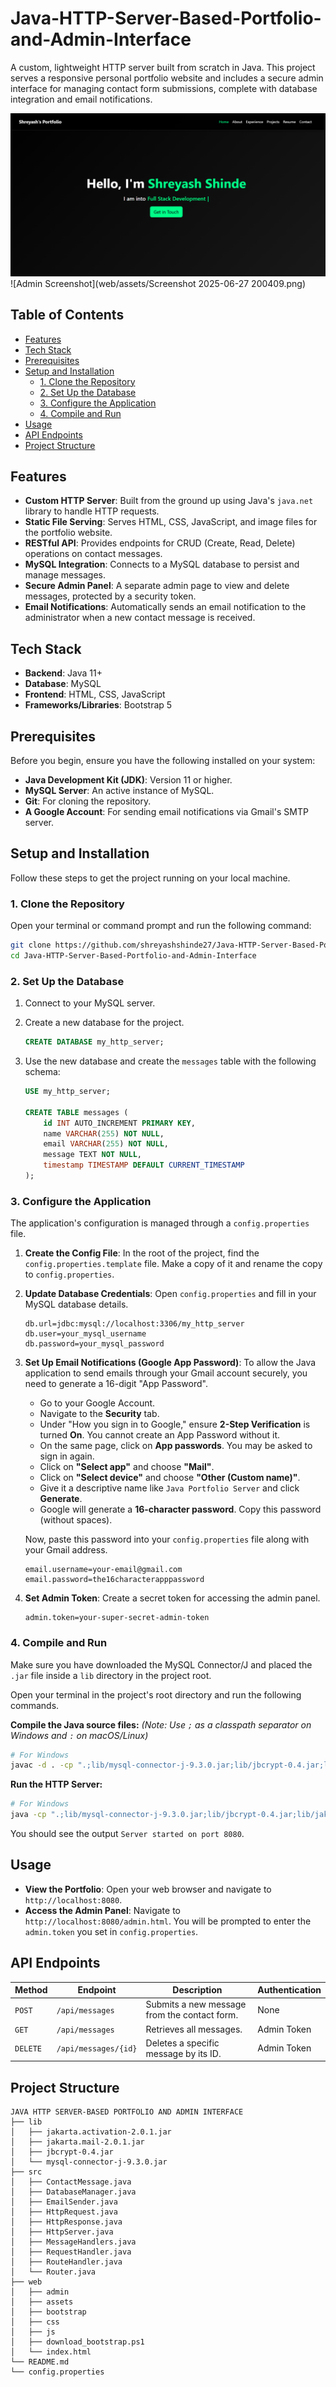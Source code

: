 # Java-HTTP-Server-Based-Portfolio-and-Admin-Interface

A custom, lightweight HTTP server built from scratch in Java. This project serves a responsive personal portfolio website and includes a secure admin interface for managing contact form submissions, complete with database integration and email notifications.

![Portfolio Screenshot](web/assets/Portfolio.png)
![Admin Screenshot](web/assets/Screenshot 2025-06-27 200409.png)

## Table of Contents
- [Features](#features)
- [Tech Stack](#tech-stack)
- [Prerequisites](#prerequisites)
- [Setup and Installation](#setup-and-installation)
  - [1. Clone the Repository](#1-clone-the-repository)
  - [2. Set Up the Database](#2-set-up-the-database)
  - [3. Configure the Application](#3-configure-the-application)
  - [4. Compile and Run](#4-compile-and-run)
- [Usage](#usage)
- [API Endpoints](#api-endpoints)
- [Project Structure](#project-structure)

## Features

- **Custom HTTP Server**: Built from the ground up using Java's `java.net` library to handle HTTP requests.
- **Static File Serving**: Serves HTML, CSS, JavaScript, and image files for the portfolio website.
- **RESTful API**: Provides endpoints for CRUD (Create, Read, Delete) operations on contact messages.
- **MySQL Integration**: Connects to a MySQL database to persist and manage messages.
- **Secure Admin Panel**: A separate admin page to view and delete messages, protected by a security token.
- **Email Notifications**: Automatically sends an email notification to the administrator when a new contact message is received.

## Tech Stack

- **Backend**: Java 11+
- **Database**: MySQL
- **Frontend**: HTML, CSS, JavaScript
- **Frameworks/Libraries**: Bootstrap 5

## Prerequisites

Before you begin, ensure you have the following installed on your system:

- **Java Development Kit (JDK)**: Version 11 or higher.
- **MySQL Server**: An active instance of MySQL.
- **Git**: For cloning the repository.
- **A Google Account**: For sending email notifications via Gmail's SMTP server.

## Setup and Installation

Follow these steps to get the project running on your local machine.

### 1. Clone the Repository

Open your terminal or command prompt and run the following command:

```bash
git clone https://github.com/shreyashshinde27/Java-HTTP-Server-Based-Portfolio-and-Admin-Interface.git
cd Java-HTTP-Server-Based-Portfolio-and-Admin-Interface
```

### 2. Set Up the Database

1.  Connect to your MySQL server.
2.  Create a new database for the project.

    ```sql
    CREATE DATABASE my_http_server;
    ```

3.  Use the new database and create the `messages` table with the following schema:

    ```sql
    USE my_http_server;

    CREATE TABLE messages (
        id INT AUTO_INCREMENT PRIMARY KEY,
        name VARCHAR(255) NOT NULL,
        email VARCHAR(255) NOT NULL,
        message TEXT NOT NULL,
        timestamp TIMESTAMP DEFAULT CURRENT_TIMESTAMP
    );
    ```

### 3. Configure the Application

The application's configuration is managed through a `config.properties` file.

1.  **Create the Config File**: In the root of the project, find the `config.properties.template` file. Make a copy of it and rename the copy to `config.properties`.

2.  **Update Database Credentials**: Open `config.properties` and fill in your MySQL database details.

    ```properties
    db.url=jdbc:mysql://localhost:3306/my_http_server
    db.user=your_mysql_username
    db.password=your_mysql_password
    ```

3.  **Set Up Email Notifications (Google App Password)**:
    To allow the Java application to send emails through your Gmail account securely, you need to generate a 16-digit "App Password".

    - Go to your Google Account.
    - Navigate to the **Security** tab.
    - Under "How you sign in to Google," ensure **2-Step Verification** is turned **On**. You cannot create an App Password without it.
    - On the same page, click on **App passwords**. You may be asked to sign in again.
    - Click on **"Select app"** and choose **"Mail"**.
    - Click on **"Select device"** and choose **"Other (Custom name)"**.
    - Give it a descriptive name like `Java Portfolio Server` and click **Generate**.
    - Google will generate a **16-character password**. Copy this password (without spaces).

    Now, paste this password into your `config.properties` file along with your Gmail address.

    ```properties
    email.username=your-email@gmail.com
    email.password=the16characterapppassword
    ```

4.  **Set Admin Token**: Create a secret token for accessing the admin panel.

    ```properties
    admin.token=your-super-secret-admin-token
    ```

### 4. Compile and Run

Make sure you have downloaded the MySQL Connector/J and placed the `.jar` file inside a `lib` directory in the project root.

Open your terminal in the project's root directory and run the following commands.

**Compile the Java source files:**
*(Note: Use `;` as a classpath separator on Windows and `:` on macOS/Linux)*

```bash
# For Windows
javac -d . -cp ".;lib/mysql-connector-j-9.3.0.jar;lib/jbcrypt-0.4.jar;lib/jakarta.mail-2.0.1.jar;lib/jakarta.activation-2.0.1.jar" src/*.java
```

**Run the HTTP Server:**

```bash
# For Windows
java -cp ".;lib/mysql-connector-j-9.3.0.jar;lib/jbcrypt-0.4.jar;lib/jakarta.mail-2.0.1.jar;lib/jakarta.activation-2.0.1.jar" HttpServer
```

You should see the output `Server started on port 8080`.

## Usage

- **View the Portfolio**: Open your web browser and navigate to `http://localhost:8080`.
- **Access the Admin Panel**: Navigate to `http://localhost:8080/admin.html`. You will be prompted to enter the `admin.token` you set in `config.properties`.

## API Endpoints

| Method | Endpoint             | Description                                          | Authentication |
|--------|----------------------|------------------------------------------------------|----------------|
| `POST` | `/api/messages`      | Submits a new message from the contact form.         | None           |
| `GET`  | `/api/messages`      | Retrieves all messages.                              | Admin Token    |
| `DELETE`| `/api/messages/{id}` | Deletes a specific message by its ID.                | Admin Token    |

## Project Structure

```
JAVA HTTP SERVER-BASED PORTFOLIO AND ADMIN INTERFACE
├── lib
│   ├── jakarta.activation-2.0.1.jar
│   ├── jakarta.mail-2.0.1.jar
│   ├── jbcrypt-0.4.jar
│   └── mysql-connector-j-9.3.0.jar
├── src
│   ├── ContactMessage.java
│   ├── DatabaseManager.java
│   ├── EmailSender.java
│   ├── HttpRequest.java
│   ├── HttpResponse.java
│   ├── HttpServer.java
│   ├── MessageHandlers.java
│   ├── RequestHandler.java
│   ├── RouteHandler.java
│   └── Router.java
├── web
│   ├── admin
│   ├── assets
│   ├── bootstrap
│   ├── css
│   ├── js
│   ├── download_bootstrap.ps1
│   └── index.html
└── README.md
└── config.properties
```

